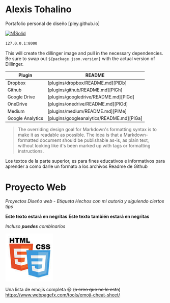 # Alexis Tohalino
Portafolio personal de diseño [pley.github.io]

[![N|Solid](https://cldup.com/dTxpPi9lDf.thumb.png)](https://nodesource.com/products/nsolid)

```sh
127.0.0.1:8000
```

This will create the dillinger image and pull in the necessary dependencies. Be sure to swap out `${package.json.version}` with the actual version of Dillinger.

| Plugin | README |
| ------ | ------ |
| Dropbox | [plugins/dropbox/README.md][PlDb] |
| Github | [plugins/github/README.md][PlGh] |
| Google Drive | [plugins/googledrive/README.md][PlGd] |
| OneDrive | [plugins/onedrive/README.md][PlOd] |
| Medium | [plugins/medium/README.md][PlMe] |
| Google Analytics | [plugins/googleanalytics/README.md][PlGa] |

> The overriding design goal for Markdown's
> formatting syntax is to make it as readable
> as possible. The idea is that a
> Markdown-formatted document should be
> publishable as-is, as plain text, without
> looking like it's been marked up with tags
> or formatting instructions.

Los textos de la parte superior, es para fines educativos e informativos para aprender a como darle un formato a los archivos Readme de Github

# Proyecto Web
*Proyectos Diseño web - Etiqueta*
_Hechos con mi autoria y siguiendo ciertos tips_

**Este texto estará en negritas**
__Este texto también estará en negritas__

*Incluso **puedes** combinarlos*

![GitHub Logo](/images/design.jpg)

Una lista de emojis completa :satisfied: (~~o creo que no lo esta~~)
https://www.webpagefx.com/tools/emoji-cheat-sheet/
